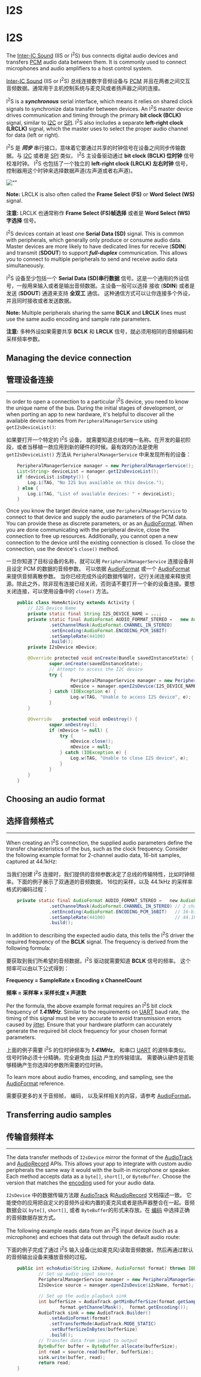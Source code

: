 # I2S

# I2S

The [Inter-IC Sound](https://en.wikipedia.org/wiki/I%C2%B2S) (IIS or I<sup>2</sup>S) bus connects digital audio devices and transfers [PCM](https://en.wikipedia.org/wiki/Pulse-code_modulation) audio data between them. It is commonly used to connect microphones and audio amplifiers to a host control system.

[Inter-IC Sound](https://en.wikipedia.org/wiki/I%C2%B2S) (IIS or I<sup>2</sup>S) 总线连接数字音频设备与 [PCM](https://en.wikipedia.org/wiki/Pulse-code_modulation) 并且在两者之间交互音频数据。通常用于主机控制系统与麦克风或者扬声器之间的连接。

I<sup>2</sup>S is a **_synchronous_** serial interface, which means it relies on shared clock signals to synchronize data transfer between devices. An I<sup>2</sup>S master device drives communication and timing through the primary **bit clock (BCLK)** signal, similar to [I2C](https://developer.android.google.cn/things/sdk/pio/i2c.html) or [SPI](https://developer.android.google.cn/things/sdk/pio/spi.html). I<sup>2</sup>S also includes a separate **left-right clock (LRCLK)** signal, which the master uses to select the proper audio channel for data (left or right).

I<sup>2</sup>S 是 **_同步_** 串行接口，意味着它要通过共享的时钟信号在设备之间同步传输数据。与 [I2C](https://developer.android.google.cn/things/sdk/pio/i2c.html) 或者是 [SPI](https://developer.android.google.cn/things/sdk/pio/spi.html) 类似， I<sup>2</sup>S 主设备驱动通过 **bit clock (BCLK) 位时钟** 信号校准时钟。 I<sup>2</sup>S 也包括了一个独立的 **left-right clock (LRCLK) 左右时钟** 信号，控制器用这个时钟来选择数据声道(左声道或者右声道)。

![""](https://developer.android.google.cn/things/images/i2s-connections.png)


**Note:**  LRCLK is also often called the **Frame Select (FS)** or **Word Select (WS)** signal.

**注意:** LRCLK 也通常称作 **Frame Select (FS)帧选择** 或者是 **Word Select (WS)字选择** 信号。 

I<sup>2</sup>S devices contain at least one **Serial Data (SD)** signal. This is common with peripherals, which generally only produce or consume audio data. Master devices are more likely to have dedicated lines for receive (**SDIN**) and transmit (**SDOUT**) to support **_full-duplex_** communication. This allows you to connect to multiple peripherals to send and receive audio data simultaneously.

 I<sup>2</sup>S 设备至少包括一个 **Serial Data (SD)串行数据** 信号。这是一个通用的外设信号，一般用来输入或者是输出音频数据。主设备一般可以选择 接收 (**SDIN**) 或者是发送 (**SDOUT**) 通道来支持 **全双工** 通信。 这种通信方式可以让你连接多个外设，并且同时接收或者发送数据。

**Note:** Multiple peripherals sharing the same **BCLK** and **LRCLK** lines must use the same audio encoding and sample rate parameters.

**注意:** 多种外设如果需要共享 **BCLK** 和 **LRCLK** 信号，就必须用相同的音频编码和采样频率参数。

## Managing the device connection

## 管理设备连接

* * *

In order to open a connection to a particular I<sup>2</sup>S device, you need to know the unique name of the bus. During the initial stages of development, or when porting an app to new hardware, it's helpful to discover all the available device names from `PeripheralManagerService` using `getI2sDeviceList()`:

如果要打开一个特定的 I<sup>2</sup>S 设备， 就需要知道总线的唯一名称。在开发的最初阶段，或者当移植一款应用到新的硬件的时候。最有效的办法是使用 `getI2sDeviceList()` 方法从 `PeripheralManagerService` 中来发现所有的设备：

~~~java
    PeripheralManagerService manager = new PeripheralManagerService();
	List<String> deviceList = manager.getI2sDeviceList();
	if (deviceList.isEmpty()) {    
		Log.i(TAG, "No I2S bus available on this device.");
	} else {    
		Log.i(TAG, "List of available devices: " + deviceList);
	}
~~~

Once you know the target device name, use `PeripheralManagerService` to connect to that device and supply the audio parameters of the PCM data. You can provide these as discrete parameters, or as an [AudioFormat](https://developer.android.google.cn/reference/android/media/AudioFormat.html). When you are done communicating with the peripheral device, close the connection to free up resources. Additionally, you cannot open a new connection to the device until the existing connection is closed. To close the connection, use the device's `close()` method.

一旦你知道了目标设备的名称，就可以用 `PeripheralManagerService` 连接设备并且设定 PCM 的数据的音频参数。 可以依据 [AudioFormat](https://developer.android.google.cn/reference/android/media/AudioFormat.html) 或一个 [AudioFormat](https://developer.android.google.cn/reference/android/media/AudioFormat.html) 来提供音频离散参数。 当你已经完成外设的数据传输时，记行关闭连接来释放资源。除此之外，除非现有连接已经关闭，否则请不要打开一个新的设备连接。要想关闭连接，可以使用设备中的 `close()` 方法。

~~~java
    public class HomeActivity extends Activity {    
		// I2S Device Name    
		private static final String I2S_DEVICE_NAME = ...;    
		private static final AudioFormat AUDIO_FORMAT_STEREO =   new AudioFormat.Builder()            
				.setChannelMask(AudioFormat.CHANNEL_IN_STEREO)            
				.setEncoding(AudioFormat.ENCODING_PCM_16BIT)            
				.setSampleRate(44100)            
				.build();    
		private I2sDevice mDevice;    

		@Override protected void onCreate(Bundle savedInstanceState) {        
				super.onCreate(savedInstanceState);        
				// Attempt to access the I2C device        
				try {            
						PeripheralManagerService manager = new PeripheralManagerService();            
						mDevice = manager.openI2sDevice(I2S_DEVICE_NAME, AUDIO_FORMAT_STEREO);        
				} catch (IOException e) {            
						Log.w(TAG, "Unable to access I2S device", e);        
				}    
		}    

		@Override    protected void onDestroy() {        
				super.onDestroy();        
				if (mDevice != null) {            
					try {                
						mDevice.close();                
						mDevice = null;            
					} catch (IOException e) {                
						Log.w(TAG, "Unable to close I2S device", e);            
					}        
				}    
		}
	}
~~~

## Choosing an audio format

## 选择音频格式

* * *

When creating an I<sup>2</sup>S connection, the supplied audio parameters define the transfer characteristics of the bus, such as the clock frequency. Consider the following example format for 2-channel audio data, 16-bit samples, captured at 44.1kHz:

当我们创建 I<sup>2</sup>S 连接时，我们提供的音频参数决定了总线的传输特性，比如时钟频率。下面的例子展示了双通道的音频数据， 16位的采样，以及 44.1kHz 的采样率格式的编码过程：

~~~java
    private static final AudioFormat AUDIO_FORMAT_STEREO =   new AudioFormat.Builder()        
				.setChannelMask(AudioFormat.CHANNEL_IN_STEREO) // 2 channels        
				.setEncoding(AudioFormat.ENCODING_PCM_16BIT)   // 16-bit samples        
				.setSampleRate(44100)                          // 44.1kHz        
				.build();
~~~

In addition to describing the expected audio data, this tells the I<sup>2</sup>S driver the required frequency of the **BCLK** signal. The frequency is derived from the following formula:

要获取到我们所希望的音频数据，I<sup>2</sup>S 驱动就需要知道 **BCLK** 信号的频率。 这个频率可以由以下公式得到：

**Frequency = SampleRate x Encoding x ChannelCount**

**频率 = 采样率 x 采样长度 x 声道数**

Per the formula, the above example format requires an I<sup>2</sup>S bit clock frequency of **_1.41MHz_**. Similar to the requirements on [UART](https://developer.android.google.cn/things/sdk/pio/uart.html) baud rate, the timing of this signal must be very accurate to avoid transmission errors caused by [jitter](https://en.wikipedia.org/wiki/Jitter). Ensure that your hardware platform can accurately generate the required bit clock frequency for your chosen format parameters.

上面的例子需要 I<sup>2</sup>S 的位时钟频率为 **_1.41MHz_**。 和串口 [UART](https://developer.android.google.cn/things/sdk/pio/uart.html) 的波特率类似。 信号时钟必须十分精确，完全避免由 [抖动](https://en.wikipedia.org/wiki/Jitter) 产生的传输错误。 需要确认硬件是否能够精确产生你选择的参数所需要的位时钟。

To learn more about audio frames, encoding, and sampling, see the [AudioFormat](https://developer.android.google.cn/reference/android/media/AudioFormat.html) reference.

需要获更多的关于音频帧， 编码， 以及采样相关的内容，请参考 [AudioFormat](https://developer.android.google.cn/reference/android/media/AudioFormat.html)。

## Transferring audio samples


## 传输音频样本

* * *

The data transfer methods of `I2sDevice` mirror the format of the [AudioTrack](https://developer.android.google.cn/reference/android/media/AudioTrack.html) and [AudioRecord](https://developer.android.google.cn/reference/android/media/AudioRecord.html) APIs. This allows your app to integrate with custom audio peripherals the same way it would with the built-in microphone or speaker. Each method accepts data as a `byte[]`, `short[]`, or `ByteBuffer`. Choose the version that matches the [encoding](https://developer.android.google.cn/reference/android/media/AudioFormat.html#encoding) used for your audio data.

`I2sDevice` 中的数据传输方法跟 [AudioTrack](https://developer.android.google.cn/reference/android/media/AudioTrack.html) 和[AudioRecord](https://developer.android.google.cn/reference/android/media/AudioRecord.html) 文档描述一致。 它能使你的应用把自定义的音频外设和内置的麦克风或者是扬声器整合在一起。音频数据会以 `byte[]`, `short[]`, 或者 `ByteBuffer`的形式来存放。在 [编码](https://developer.android.google.cn/reference/android/media/AudioFormat.html#encoding) 中选择正确的音频数据存放方式。

The following example reads data from an I<sup>2</sup>S input device (such as a microphone) and echoes that data out through the default audio route:

下面的例子完成了通过 I<sup>2</sup>S 输入设备(比如麦克风)读取音频数据，然后再通过默认的音频输出设备来播放音频的过程。

~~~java
    public int echoAudio(String i2sName, AudioFormat format) throws IOException {    
			// Set up audio input source    
			PeripheralManagerService manager = new PeripheralManagerService();    
			I2sDevice source = manager.openI2sDevice(i2sName, format);    

			// Set up the audio playback sink    
			int bufferSize = AudioTrack.getMinBufferSize(format.getSampleRate(), 
					format.getChannelMask(),  format.getEncoding());    
			AudioTrack sink = new AudioTrack.Builder()   
				.setAudioFormat(format)
				.setTransferMode(AudioTrack.MODE_STATIC)
				.setBufferSizeInBytes(bufferSize)
				.build();
			// Transfer data from input to output    
			ByteBuffer buffer = ByteBuffer.allocate(bufferSize);
			int read = source.read(buffer, bufferSize); 
			sink.write(buffer, read); 
			return read;
	}
~~~
